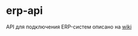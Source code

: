 # erp-api
API для подключения ERP-систем описано на [wiki](https://github.com/TabaTa-platform/erp-api/wiki)

